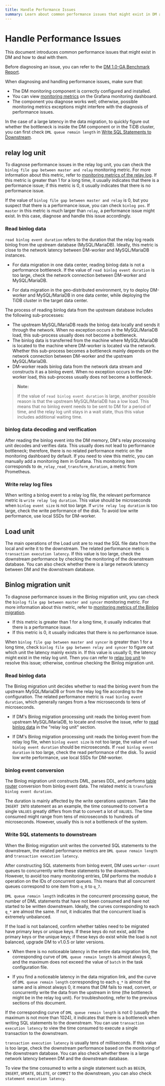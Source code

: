 ```yaml
---
title: Handle Performance Issues
summary: Learn about common performance issues that might exist in DM and how to deal with them.
---
```


# Handle Performance Issues

This document introduces common performance issues that might exist in DM and how to deal with them.

Before diagnosing an issue, you can refer to the [DM 1.0-GA Benchmark Report](benchmark-v1.0-ga.md).

When diagnosing and handling performance issues, make sure that:

- The DM monitoring component is correctly configured and installed.
- You can view [monitoring metrics](monitor-a-dm-cluster.md#task) on the Grafana monitoring dashboard.
- The component you diagnose works well; otherwise, possible monitoring metrics exceptions might interfere with the diagnosis of performance issues.

In the case of a large latency in the data migration, to quickly figure out whether the bottleneck is inside the DM component or in the TiDB cluster, you can first check `DML queue remain length` in [Write SQL Statements to Downstream](#write-sql-statements-to-downstream).

## relay log unit

To diagnose performance issues in the relay log unit, you can check the `binlog file gap between master and relay` monitoring metric. For more information about this metric, refer to [monitoring metrics of the relay log](monitor-a-dm-cluster.md#relay-log). If this metric is greater than 1 for a long time, it usually indicates that there is a performance issue; if this metric is 0, it usually indicates that there is no performance issue.

If the value of `binlog file gap between master and relay` is 0, but you suspect that there is a performance issue, you can check `binlog pos`. If `master` in this metric is much larger than `relay`, a performance issue might exist. In this case, diagnose and handle this issue accordingly.

### Read binlog data

`read binlog event duration` refers to the duration that the relay log reads binlog from the upstream database (MySQL/MariaDB). Ideally, this metric is close to the network latency between DM-worker and MySQL/MariaDB instances.

- For data migration in one data center, reading binlog data is not a performance bottleneck. If the value of `read binlog event duration` is too large, check the network connection between DM-worker and MySQL/MariaDB.

- For data migration in the geo-distributed environment, try to deploy DM-worker and MySQL/MariaDB in one data center, while deploying the TiDB cluster in the target data center.

The process of reading binlog data from the upstream database includes the following sub-processes:

- The upstream MySQL/MariaDB reads the binlog data locally and sends it through the network. When no exception occurs in the MySQL/MariaDB load, this sub-process usually does not become a bottleneck.
- The binlog data is transferred from the machine where MySQL/MariaDB is located to the machine where DM-worker is located via the network. Whether this sub-process becomes a bottleneck mainly depends on the network connection between DM-worker and the upstream MySQL/MariaDB.
- DM-worker reads binlog data from the network data stream and constructs it as a binlog event. When no exception occurs in the DM-worker load, this sub-process usually does not become a bottleneck.

> **Note:**
>
> If the value of `read binlog event duration` is large, another possible reason is that the upstream MySQL/MariaDB has a low load. This means that no binlog event needs to be sent to DM for a period of time, and the relay log unit stays in a wait state, thus this value includes additional waiting time.

### binlog data decoding and verification

After reading the binlog event into the DM memory, DM's relay processing unit decodes and verifies data. This usually does not lead to performance bottleneck; therefore, there is no related performance metric on the monitoring dashboard by default. If you need to view this metric, you can manually add a monitoring item in Grafana. This monitoring item corresponds to `dm_relay_read_transform_duration`, a metric from Prometheus.

### Write relay log files

When writing a binlog event to a relay log file, the relevant performance metric is `write relay log duration`. This value should be microseconds when `binlog event size` is not too large. If `write relay log duration` is too large, check the write performance of the disk. To avoid low write performance, use local SSDs for DM-worker.

## Load unit

The main operations of the Load unit are to read the SQL file data from the local and write it to the downstream. The related performance metric is `transaction execution latency`. If this value is too large, check the downstream performance by checking the monitoring of the downstream database. You can also check whether there is a large network latency between DM and the downstream database.

## Binlog migration unit

To diagnose performance issues in the Binlog migration unit, you can check the `binlog file gap between master and syncer` monitoring metric. For more information about this metric, refer to [monitoring metrics of the Binlog migration](monitor-a-dm-cluster.md#binlog-migration). 

- If this metric is greater than 1 for a long time, it usually indicates that there is a performance issue.
- If this metric is 0, it usually indicates that there is no performance issue.

When `binlog file gap between master and syncer` is greater than 1 for a long time, check `binlog file gap between relay and syncer` to figure out which unit the latency mainly exists in. If this value is usually 0, the latency might exist in the relay log unit. Then you can refer to [relay log unit](#relay-log-unit) to resolve this issue; otherwise, continue checking the Binlog migration unit.

### Read binlog data

The Binlog migration unit decides whether to read the binlog event from the upstream MySQL/MariaDB or from the relay log file according to the configuration. The related performance metric is `read binlog event duration`, which generally ranges from a few microseconds to tens of microseconds.

- If DM's Binlog migration processing unit reads the binlog event from upstream MySQL/MariaDB, to locate and resolve the issue, refer to [read binlog data](#read-binlog-data) in the "relay log unit" section.

- If DM's Binlog migration processing unit reads the binlog event from the relay log file, when `binlog event size` is not too large, the value of `read binlog event duration` should be microseconds. If `read binlog event duration` is too large, check the read performance of the disk. To avoid low write performance, use local SSDs for DM-worker.

### binlog event conversion

The Binlog migration unit constructs DML, parses DDL, and performs [table router](key-features.md#table-routing) conversion from binlog event data. The related metric is `transform binlog event duration`.

The duration is mainly affected by the write operations upstream. Take the `INSERT INTO` statement as an example, the time consumed to convert a single `VALUES` greatly differs from that to convert a lot of `VALUES`. The time consumed might range from tens of microseconds to hundreds of microseconds. However, usually this is not a bottleneck of the system.

### Write SQL statements to downstream

When the Binlog migration unit writes the converted SQL statements to the downstream, the related performance metrics are `DML queue remain length` and `transaction execution latency`.

After constructing SQL statements from binlog event, DM uses `worker-count` queues to concurrently write these statements to the downstream. However, to avoid too many monitoring entries, DM performs the modulo `8` operation on the IDs of concurrent queues. This means that all concurrent queues correspond to one item from `q_0` to `q_7`.

`DML queue remain length` indicates in the concurrent processing queue, the number of DML statements that have not been consumed and have not started to be written downstream. Ideally, the curves corresponding to each `q_*` are almost the same. If not, it indicates that the concurrent load is extremely unbalanced.

If the load is not balanced, confirm whether tables need to be migrated have primary keys or unique keys. If these keys do not exist, add the primary keys or the unique keys; if these keys do exist while the load is not balanced, upgrade DM to v1.0.5 or later versions.

- When there is no noticeable latency in the entire data migration link, the corresponding curve of `DML queue remain length` is almost always 0, and the maximum does not exceed the value of `batch` in the task configuration file.

- If you find a noticeable latency in the data migration link, and the curve of `DML queue remain length` corresponding to each `q_*` is almost the same and is almost always 0, it means that DM fails to read, convert, or concurrently write the data from the upstream in time (the bottleneck might be in the relay log unit). For troubleshooting, refer to the previous sections of this document.

If the corresponding curve of `DML queue remain length` is not 0 (usually the maximum is not more than 1024), it indicates that there is a bottleneck when writing SQL statements to the downstream. You can use `transaction execution latency` to view the time consumed to execute a single transaction to the downstream.

`transaction execution latency` is usually tens of milliseconds. If this value is too large, check the downstream performance based on the monitoring of the downstream database. You can also check whether there is a large network latency between DM and the downstream database.

To view the time consumed to write a single statement such as `BEGIN`, `INSERT`, `UPDATE`, `DELETE`, or `COMMIT` to the downstream, you can also check `statement execution latency`.
